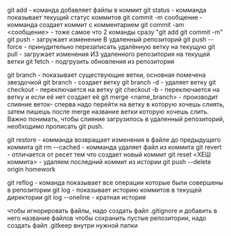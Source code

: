 ﻿git add - команда добавляет файлы в коммит
git status - комманда показывает текущий статус коммитов
git commit -m сообщение - комманда создает коммит с комментарием
git commit -am <сообщение>  -  тоже самое что 2 команды сразу "git add git commit -m"
git push - загружает изменение В удаленный репозиторий
git push --force - принудительно перезаписать удалённую ветку на текущую
git pull - загружает изменения ИЗ удаленного репозитория на текущей ветки
git fetch - подгрузить обновления из репозитория

git branch - показывает существующие ветки, основная помечена звездочкой
git branch <name> - создает ветку <name>
git branch -d <name> - удаляет ветку <name>
git checkout <name> - переключается на ветку <name>
git checkout -b <name> - переключается на ветку <name> и если её нет создает её 
git merge <name_branch> - производит слияние веток- сперва надо перейти на ветку в которую хочешь слиять, затем пишешь после merge название ветки которую хочешь слить. Важно понимать, чтобы слияние загрузилось в удаленный репозиторий, необходимо прописать git push.

git restore <file> - комманда возвращает изменения в файле до предыдущего коммита
git rm --cached <file> - комманда удаляет файл из коммита
git revert - отличается от ресет тем что создает новый коммит
git reset <ХЕШ коммита> - удаляем последний коммит из истории
git push --delete origin homework


git reflog - команда показывает все операции которые были совершены в репозитории
git log - показывает историю коммитов в текущей директории
git log --oneline - кратная история

чтобы игнорировать файлы, надо создать файл .gitignore и добавить в него название файлов
чтобы сохранить пустые репозитории, надо создать файл .gitkeep внутри нужной папки


